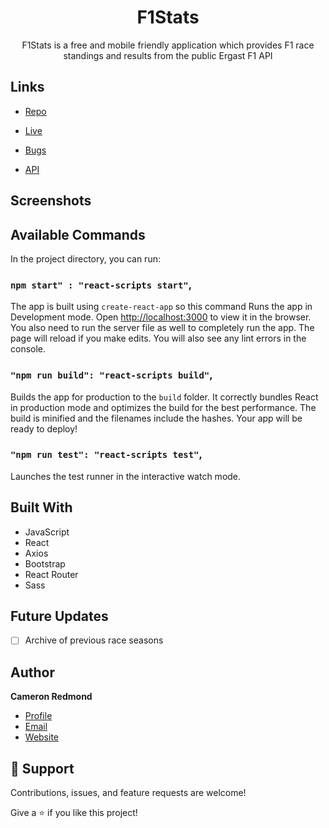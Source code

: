 <h1 align="center">F1Stats</h1>

<p align="center">F1Stats is a free and mobile friendly application which provides F1 race standings and results from the public Ergast F1 API</p>

## Links

- [Repo](https://github.com/camRedmond/f1-stats "F1Stats Repo")

- [Live](https://camredmond.github.io/f1-stats "Live View")

- [Bugs](https://github.com/camRedmond/F1Stats/issues "Issues Page")

- [API](http://ergast.com/mrd/ "Ergast F1 API")

## Screenshots

<!-- ![Home Page](/screenshots/1.png "Home Page")

![](/screenshots/2.png)

![](/screenshots/3.png) -->

## Available Commands

In the project directory, you can run:

### `npm start" : "react-scripts start"`,

The app is built using `create-react-app` so this command Runs the app in Development mode. Open [http://localhost:3000](http://localhost:3000) to view it in the browser. You also need to run the server file as well to completely run the app. The page will reload if you make edits.
You will also see any lint errors in the console.

### `"npm run build": "react-scripts build"`,

Builds the app for production to the `build` folder. It correctly bundles React in production mode and optimizes the build for the best performance. The build is minified and the filenames include the hashes. Your app will be ready to deploy!

### `"npm run test": "react-scripts test"`,

Launches the test runner in the interactive watch mode.

## Built With

- JavaScript
- React
- Axios
- Bootstrap
- React Router
- Sass

## Future Updates

- [ ] Archive of previous race seasons

## Author

**Cameron Redmond**

- [Profile](https://github.com/camRedmond "Cameron Redmond")
- [Email](mailto:cam.redmond@protonmail.com)
- [Website](https://camredmond.com "Website!")

## 🤝 Support

Contributions, issues, and feature requests are welcome!

Give a ⭐️ if you like this project!

